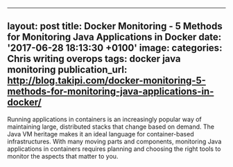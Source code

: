   - --
layout: post
title: Docker Monitoring - 5 Methods for Monitoring Java Applications in Docker
date: '2017-06-28 18:13:30 +0100'
image:
categories: Chris writing overops
tags: docker java monitoring
publication_url: http://blog.takipi.com/docker-monitoring-5-methods-for-monitoring-java-applications-in-docker/
---

Running applications in containers is an increasingly popular way of maintaining large, distributed stacks that change based on demand. The Java VM heritage makes it an ideal language for container-based infrastructures. With many moving parts and components, monitoring Java applications in containers requires planning and choosing the right tools to monitor the aspects that matter to you.
